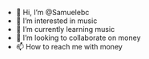 - 👋 Hi, I’m @Samuelebc
- 👀 I’m interested in music
- 🌱 I’m currently learning music
- 💞️ I’m looking to collaborate on money
- 📫 How to reach me with money

<!---
Samuelebc/Samuelebc is a ✨ special ✨ repository because its `README.md` (this file) appears on your GitHub profile.
You can click the Preview link to take a look at your changes.
--->






